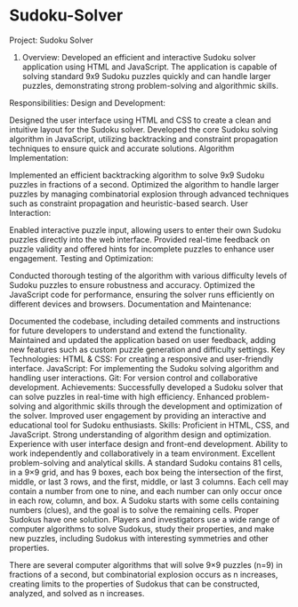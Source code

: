 # Sudoku-Solver
Project: Sudoku Solver

1. Overview: Developed an efficient and interactive Sudoku solver application using HTML and JavaScript. The application is capable of solving standard 9x9 Sudoku puzzles quickly and can handle larger puzzles, demonstrating strong problem-solving and algorithmic skills.

Responsibilities:
Design and Development:

Designed the user interface using HTML and CSS to create a clean and intuitive layout for the Sudoku solver.
Developed the core Sudoku solving algorithm in JavaScript, utilizing backtracking and constraint propagation techniques to ensure quick and accurate solutions.
Algorithm Implementation:

Implemented an efficient backtracking algorithm to solve 9x9 Sudoku puzzles in fractions of a second.
Optimized the algorithm to handle larger puzzles by managing combinatorial explosion through advanced techniques such as constraint propagation and heuristic-based search.
User Interaction:

Enabled interactive puzzle input, allowing users to enter their own Sudoku puzzles directly into the web interface.
Provided real-time feedback on puzzle validity and offered hints for incomplete puzzles to enhance user engagement.
Testing and Optimization:

Conducted thorough testing of the algorithm with various difficulty levels of Sudoku puzzles to ensure robustness and accuracy.
Optimized the JavaScript code for performance, ensuring the solver runs efficiently on different devices and browsers.
Documentation and Maintenance:

Documented the codebase, including detailed comments and instructions for future developers to understand and extend the functionality.
Maintained and updated the application based on user feedback, adding new features such as custom puzzle generation and difficulty settings.
Key Technologies:
HTML & CSS: For creating a responsive and user-friendly interface.
JavaScript: For implementing the Sudoku solving algorithm and handling user interactions.
Git: For version control and collaborative development.
Achievements:
Successfully developed a Sudoku solver that can solve puzzles in real-time with high efficiency.
Enhanced problem-solving and algorithmic skills through the development and optimization of the solver.
Improved user engagement by providing an interactive and educational tool for Sudoku enthusiasts.
Skills:
Proficient in HTML, CSS, and JavaScript.
Strong understanding of algorithm design and optimization.
Experience with user interface design and front-end development.
Ability to work independently and collaboratively in a team environment.
Excellent problem-solving and analytical skills.
A standard Sudoku contains 81 cells, in a 9×9 grid, and has 9 boxes, each box being the intersection of the first, middle, or last 3 rows, and the first, middle, or last 3 columns. Each cell may contain a number from one to nine, and each number can only occur once in each row, column, and box. A Sudoku starts with some cells containing numbers (clues), and the goal is to solve the remaining cells. Proper Sudokus have one solution. Players and investigators use a wide range of computer algorithms to solve Sudokus, study their properties, and make new puzzles, including Sudokus with interesting symmetries and other properties.

There are several computer algorithms that will solve 9×9 puzzles (n=9) in fractions of a second, but combinatorial explosion occurs as n increases, creating limits to the properties of Sudokus that can be constructed, analyzed, and solved as n increases.
